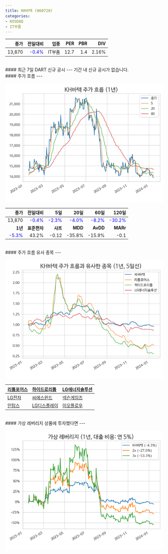 ```yaml
---
title: KH바텍 (060720)
categories:
- KOSDAQ
- IT부품
---
```


|**종가**|**전일대비**|**업종**|**PER**|**PBR**|**DIV**|
|-------:|-----------:|-------:|------:|------:|------:|
|13,870|<span style="color: blue">-0.4%</span>|IT부품|12.7|1.4|2.16%|

<!-- more -->

<br>
#### 최근 7일 DART 신규 공시<a id="dart"></a>
---
기간 내 신규 공시가 없습니다.

<br>
#### 주가 흐름<a id="price"></a>
---

![060720](/assets/images/stock/060720.png)

|**종가**|**전일대비**|**5일**|**20일**|**60일**|**120일**|
|-------:|-----------:|------:|-------:|-------:|--------:|
| 13,870 | <span style="color: blue">-0.4%</span> | <span style="color: blue">-2.3%</span> | <span style="color: blue">-4.0%</span> | <span style="color: blue">-8.2%</span> | <span style="color: blue">-30.2%</span> |
|**1년**|**표준편차**|**샤프**|**MDD**|**AvDD**|**MARr**|
| <span style="color: blue">-5.3%</span> | 43.2% | -0.12 | -35.8% | -15.9% | -0.1 |

<br>
#### 주가 흐름 유사 종목<a id="corr"></a>
---

![060720](/assets/images/stock/060720_corr.png)

| [리튬포어스](/073570/) | [하이드로리튬](/101670/) | [LG에너지솔루션](/373220/) |
|:---------------------------------------|:---------------------------------------|:---------------------------------------|
| [LG전자](/066570/) | [씨에스윈드](/112610/) | [넥슨게임즈](/225570/) |
| [인탑스](/049070/) | [LG디스플레이](/034220/) | [이오플로우](/294090/) |

<br>
#### 가상 레버리지 상품에 투자했다면<a id="2x"></a>
---

![060720](/assets/images/stock/060720_2x.png)

[^corr]: 상관계수를 이용하여 분석하였습니다.